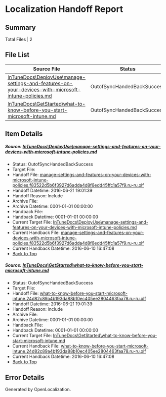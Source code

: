 # <a name='report-top'></a> Localization Handoff Report

## Summary
 Total Files | 2

## File List
 Source File | Status | Details 
 ----------- | ------ | ------- 
 [InTuneDocs\DeployUse\manage-settings-and-features-on-your-devices-with-microsoft-intune-policies.md](https://github.com/Microsoft/IntuneDocs-pr/blob/a72eb572f75b2538777b2ead256030b03f59683d/InTuneDocs/DeployUse/manage-settings-and-features-on-your-devices-with-microsoft-intune-policies.md) | OutofSyncHandedBackSuccess | [Details](#479995dec5b161a23ce6a9afa4fa69862d8bf71573)
 [InTuneDocs\GetStarted\what-to-know-before-you-start-microsoft-intune.md](https://github.com/Microsoft/IntuneDocs-pr/blob/7411725ade00743ae187ac3d4efba5b3c84cb059/InTuneDocs/GetStarted/what-to-know-before-you-start-microsoft-intune.md) | OutofSyncHandedBackSuccess | [Details](#65ddb1e455de7a9ccb4bcc702cde066ff74b594b541)

## Item Details
##### <a name='479995dec5b161a23ce6a9afa4fa69862d8bf71573'></a> Source: [InTuneDocs\DeployUse\manage-settings-and-features-on-your-devices-with-microsoft-intune-policies.md](https://github.com/Microsoft/IntuneDocs-pr/blob/a72eb572f75b2538777b2ead256030b03f59683d/InTuneDocs/DeployUse/manage-settings-and-features-on-your-devices-with-microsoft-intune-policies.md)
* Status: OutofSyncHandedBackSuccess
* Target File: 
* Handoff File: [manage-settings-and-features-on-your-devices-with-microsoft-intune-policies.f83522d5b6f3927d6adda4d8f6edd45ffc1a57f9.ru-ru.xlf](https://github.com/Microsoft/EM.handoff/blob/a605bb3151f7aa44dd0add31a29abf6e71ce3dd3/ol-handoff/Microsoft/IntuneDocs-pr.ru-ru/master/manage-settings-and-features-on-your-devices-with-microsoft-intune-policies.f83522d5b6f3927d6adda4d8f6edd45ffc1a57f9.ru-ru.xlf)
* Handoff Datetime: 2016-06-21 19:01:39
* Handoff Reason: Include
* Archive File: 
* Archive Datetime: 0001-01-01 00:00:00
* Handback File: 
* Handback Datetime: 0001-01-01 00:00:00
* Current Target File: [InTuneDocs\DeployUse\manage-settings-and-features-on-your-devices-with-microsoft-intune-policies.md](https://github.com/Microsoft/IntuneDocs-pr.ru-ru/blob/397390e20e13434aa93491a89b7720d64c19a1ca/InTuneDocs/DeployUse/manage-settings-and-features-on-your-devices-with-microsoft-intune-policies.md)
* Current Handback File: [manage-settings-and-features-on-your-devices-with-microsoft-intune-policies.f83522d5b6f3927d6adda4d8f6edd45ffc1a57f9.ru-ru.xlf](https://github.com/Microsoft/EM.handback/blob/bbaedac9075cd0b6e53619667765067cad0a5eb4/ol-handback/Microsoft/IntuneDocs-pr.ru-ru/master/manage-settings-and-features-on-your-devices-with-microsoft-intune-policies.f83522d5b6f3927d6adda4d8f6edd45ffc1a57f9.ru-ru.xlf)
* Current Handback Datetime: 2016-06-10 16:47:08
* [Back to Top](#report-top)

##### <a name='65ddb1e455de7a9ccb4bcc702cde066ff74b594b541'></a> Source: [InTuneDocs\GetStarted\what-to-know-before-you-start-microsoft-intune.md](https://github.com/Microsoft/IntuneDocs-pr/blob/7411725ade00743ae187ac3d4efba5b3c84cb059/InTuneDocs/GetStarted/what-to-know-before-you-start-microsoft-intune.md)
* Status: OutofSyncHandedBackSuccess
* Target File: 
* Handoff File: [what-to-know-before-you-start-microsoft-intune.24d82c89a4b193da88b10ec405ee2804463faa78.ru-ru.xlf](https://github.com/Microsoft/EM.handoff/blob/a605bb3151f7aa44dd0add31a29abf6e71ce3dd3/ol-handoff/Microsoft/IntuneDocs-pr.ru-ru/master/what-to-know-before-you-start-microsoft-intune.24d82c89a4b193da88b10ec405ee2804463faa78.ru-ru.xlf)
* Handoff Datetime: 2016-06-21 19:01:39
* Handoff Reason: Include
* Archive File: 
* Archive Datetime: 0001-01-01 00:00:00
* Handback File: 
* Handback Datetime: 0001-01-01 00:00:00
* Current Target File: [InTuneDocs\GetStarted\what-to-know-before-you-start-microsoft-intune.md](https://github.com/Microsoft/IntuneDocs-pr.ru-ru/blob/397390e20e13434aa93491a89b7720d64c19a1ca/InTuneDocs/GetStarted/what-to-know-before-you-start-microsoft-intune.md)
* Current Handback File: [what-to-know-before-you-start-microsoft-intune.24d82c89a4b193da88b10ec405ee2804463faa78.ru-ru.xlf](https://github.com/Microsoft/EM.handback/blob/bbaedac9075cd0b6e53619667765067cad0a5eb4/ol-handback/Microsoft/IntuneDocs-pr.ru-ru/master/what-to-know-before-you-start-microsoft-intune.24d82c89a4b193da88b10ec405ee2804463faa78.ru-ru.xlf)
* Current Handback Datetime: 2016-06-10 16:47:08
* [Back to Top](#report-top)


## Error Details

Generated by OpenLocalization.

